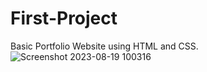 # First-Project
Basic Portfolio Website using HTML and CSS.
![Screenshot 2023-08-19 100316](https://github.com/Elakstein/First-Project/assets/99462019/6fec318a-f51c-4b41-a7cd-506c6c55e649)
